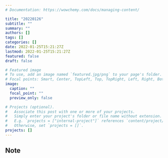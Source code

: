 ```yaml
---
# Documentation: https://wowchemy.com/docs/managing-content/

title: "20220126"
subtitle: ""
summary: ""
authors: []
tags: []
categories: []
date: 2022-01-25T15:21:27Z
lastmod: 2022-01-25T15:21:27Z
featured: false
draft: false

# Featured image
# To use, add an image named `featured.jpg/png` to your page's folder.
# Focal points: Smart, Center, TopLeft, Top, TopRight, Left, Right, BottomLeft, Bottom, BottomRight.
image:
  caption: ""
  focal_point: ""
  preview_only: false

# Projects (optional).
#   Associate this post with one or more of your projects.
#   Simply enter your project's folder or file name without extension.
#   E.g. `projects = ["internal-project"]` references `content/project/deep-learning/index.md`.
#   Otherwise, set `projects = []`.
projects: []
---
```


## Note

